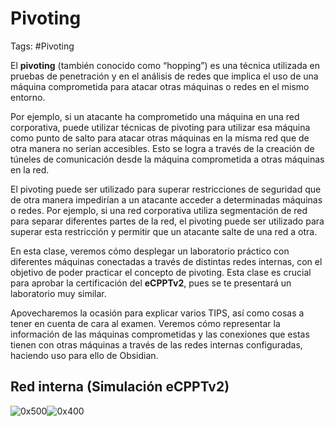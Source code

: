# Pivoting 

Tags: #Pivoting 

El **pivoting** (también conocido como “hopping”) es una técnica utilizada en pruebas de penetración y en el análisis de redes que implica el uso de una máquina comprometida para atacar otras máquinas o redes en el mismo entorno.

Por ejemplo, si un atacante ha comprometido una máquina en una red corporativa, puede utilizar técnicas de pivoting para utilizar esa máquina como punto de salto para atacar otras máquinas en la misma red que de otra manera no serían accesibles. Esto se logra a través de la creación de túneles de comunicación desde la máquina comprometida a otras máquinas en la red.

El pivoting puede ser utilizado para superar restricciones de seguridad que de otra manera impedirían a un atacante acceder a determinadas máquinas o redes. Por ejemplo, si una red corporativa utiliza segmentación de red para separar diferentes partes de la red, el pivoting puede ser utilizado para superar esta restricción y permitir que un atacante salte de una red a otra.

En esta clase, veremos cómo desplegar un laboratorio práctico con diferentes máquinas conectadas a través de distintas redes internas, con el objetivo de poder practicar el concepto de pivoting. Esta clase es crucial para aprobar la certificación del **eCPPTv2**, pues se te presentará un laboratorio muy similar.

Apovecharemos la ocasión para explicar varios TIPS, así como cosas a tener en cuenta de cara al examen. Veremos cómo representar la información de las máquinas comprometidas y las conexiones que estas tienen con otras máquinas a través de las redes internas configuradas, haciendo uso para ello de Obsidian.

## Red interna (Simulación eCPPTv2)

 ![0x500](Pasted%20image%2020230605024736.png)![0x400](Pasted%20image%2020230605024702.png)